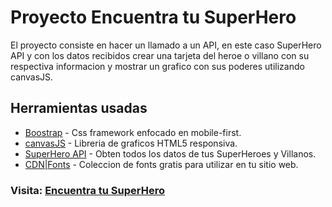 # Proyecto Encuentra tu SuperHero

El proyecto consiste en hacer un llamado a un API, en este caso SuperHero API y 
con los datos recibidos crear una tarjeta del heroe o villano con su respectiva informacion y 
mostrar un grafico con sus poderes utilizando canvasJS.

## Herramientas usadas

- [Boostrap](https://getbootstrap.com/) - Css framework enfocado en mobile-first.
- [canvasJS](https://canvasjs.com/) - Libreria de graficos HTML5 responsiva.
- [SuperHero API](https://superheroapi.com/) - Obten todos los datos de tus SuperHeroes y Villanos.
- [CDN|Fonts](https://www.cdnfonts.com/) - Coleccion de fonts gratis para utilizar en tu sitio web.

### Visita: [Encuentra tu SuperHero](https://diegocampuzano.ml/super-hero/)
